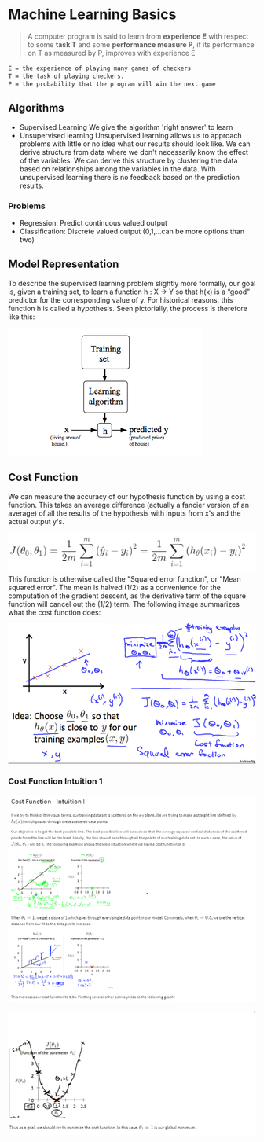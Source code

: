 # Machine Learning Basics

> A computer program is said to learn from **experience E** with respect to some **task T** and some **performance measure P**, if its performance on T as measured by P, improves with experience E

```Example: playing checkers.
E = the experience of playing many games of checkers
T = the task of playing checkers.
P = the probability that the program will win the next game
```

## Algorithms

- Supervised Learning
  We give the algorithm 'right answer' to learn
- Unsupervised learning
  Unsupervised learning allows us to approach problems with little or no idea what our results should look like. We can derive structure from data where we don't necessarily know the effect of the variables.
  We can derive this structure by clustering the data based on relationships among the variables in the data.
  With unsupervised learning there is no feedback based on the prediction results.

### Problems

- Regression: Predict continuous valued output
- Classification: Discrete valued output (0,1,...can be more options than two)

## Model Representation

To describe the supervised learning problem slightly more formally, our goal is, given a training set, to learn a function h : X → Y so that h(x) is a “good” predictor for the corresponding value of y. For historical reasons, this function h is called a hypothesis. Seen pictorially, the process is therefore like this:

![Model Representation](Images/ModelRepresentation.png "Model Representation")

## Cost Function

We can measure the accuracy of our hypothesis function by using a cost function. This takes an average difference (actually a fancier version of an average) of all the results of the hypothesis with inputs from x's and the actual output y's.

![Cost Function](Images/CostFunction.png "Cost Function")
This function is otherwise called the "Squared error function", or "Mean squared error". The mean is halved (1/2) as a convenience for the computation of the gradient descent, as the derivative term of the square function will cancel out the (1/2) term. The following image summarizes what the cost function does:

![Cost Function2](Images/CostFunction2.png "Cost Function2")

### Cost Function Intuition 1

![Cost Function Intuition 1](Images/CostFunctionIntuition1.png "Cost Function Intuition 1")

![Cost Function Intuition 1b](Images/CostFunctionIntuition1b.png "Cost Function Intuition 1b")
